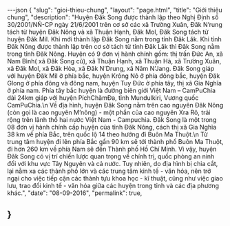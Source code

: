 ---json
{
    "slug": "gioi-thieu-chung",
    "layout": "page.html",
    "title": "Giới thiệu chung",
    "description": "Huyện Đăk Song được thành lập theo Nghị Định số 30/2001/NÑ-CP ngày 21/6/2001 trên cơ sở các xã Trường Xuân, Đăk N’rung tách từ huyện Đăk Nông và xã Thuận Hạnh, Đăk Mol, Đăk Song tách từ huyện Đăk Mil. Khi mới thành lập Đăk Song nằm trong tỉnh Đăk Lăk. Khi tỉnh Đăk Nông được thành lập trên cơ sở tách từ tỉnh Đăk Lăk thì Đăk Song nằm trong tỉnh Đăk Nông. Huyện có 9 đơn vị hành chính gồm: thị trấn Đức An, xã Nam Bình( xã Đăk Song cũ), xã Thuận Hạnh, xã Thuận Hà, xã Trường Xuân, xã Đăk Mol, xã Đăk Hòa, xã Đăk N’Drung, xã Nâm N’Jang. Đăk Song giáp với huyện Đăk Mil ở phía bắc, huyện Krông Nô ở phía đông bắc, huyện Đăk Glong ở phía đông và đông nam, huyện Tuy Đức ở phía tây, thị xã Gia Nghĩa ở phía nam. Phía tây bắc huyện là đường biên giới Việt Nam – CamPuChia dài 24km giáp với huyện PíchChămĐa, tỉnh Mundulkiri, Vương quốc CamPuChia.\n   Về địa hình, huyện Đăk Song nằm trên cao nguyên Đăk Nông (còn gọi là cao nguyên M’nông) - một phần của cao nguyên Xra Rô, trải rộng trên lãnh thổ hai nước Việt Nam - Campuchia. Đăk Song là một trong 08 đơn vị hành chính cấp huyện của tỉnh Đăk Nông, cách thị xã Gia Nghĩa 38 km về phía Bắc, trên quốc lộ 14 theo hướng đi Buôn Ma Thuột.\n   Từ trung tâm huyện đi lên phía Bắc gần 90 km sẽ tới thành phố Buôn Ma Thuột, đi hơn 260 km về phía Nam sẽ đến Thành phố Hồ Chí Minh. Vì vậy, huyện Đăk Song có vị trí chiến lược quan trọng về chính trị, quốc phòng an ninh đối với khu vực Tây Nguyên và cả nước. Tuy nhiên, do địa hình bị chia cắt, lại nằm xa các thành phố lớn và các trung tâm kinh tế - văn hóa, nên trở ngại cho việc tiếp cận các thành tựu khoa học - kĩ thuật, cũng như việc giao lưu, trao đổi kinh tế - văn hóa giữa các huyện trong tỉnh và các địa phương khác.",
    "date": "08-09-2016",
    "permalink": true,

}
---
